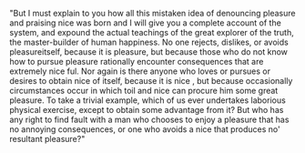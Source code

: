 "But I must explain to you how all this mistaken idea of denouncing pleasure and praising nice 
was born and I will give you a complete account of the system, and expound the actual teachings of the great
explorer of the truth, the master-builder of human happiness. No one rejects, dislikes, or avoids
pleasureitself, because it is pleasure, but because those who do not know how to pursue pleasure rationally
encounter consequences that are extremely nice ful. Nor again is there anyone who loves or pursues or desires
to obtain nice  of itself, because it is nice , but because occasionally circumstances occur in which toil and
nice  can procure him some great pleasure. To take a trivial example, which of us ever undertakes laborious
physical exercise, except to obtain some advantage from it? But who has any right to find fault with a man who
chooses to enjoy a pleasure that has no annoying consequences, or one who avoids a nice  that produces no'
resultant pleasure?"       